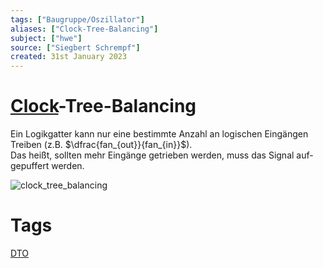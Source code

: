 ```yaml
---
tags: ["Baugruppe/Oszillator"]
aliases: ["Clock-Tree-Balancing"]
subject: ["hwe"]
source: ["Siegbert Schrempf"]
created: 31st January 2023
---
```


# [Clock](Clock%20Generierung.md)-Tree-Balancing

Ein Logikgatter kann nur eine bestimmte Anzahl an logischen Eingängen Treiben (z.B. $\dfrac{fan_{out}}{fan_{in}}$).  
Das heißt, sollten mehr Eingänge getrieben werden, muss das Signal auf-gepuffert werden.

![clock_tree_balancing](../assets/clock_tree_balancing.png)

# Tags

[DTO](Discrete%20Time%20Oscillator.md)
